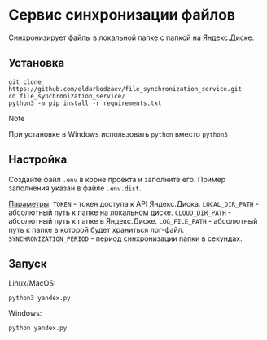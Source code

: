 <h1>Сервис синхронизации файлов</h1>
Синхронизирует файлы в локальной папке с папкой на Яндекс.Диске.
<h2>Установка</h2>

```
git clone https://github.com/eldarkodzaev/file_synchronization_service.git
cd file_synchronization_service/
python3 -m pip install -r requirements.txt
```

> [!NOTE]
> При установке в Windows использовать `python` вместо `python3`

<h2>Настройка</h2>

Создайте файл `.env` в корне проекта и заполните его. Пример заполнения указан в файле `.env.dist`.

<u>Параметры</u>:
`TOKEN` - токен доступа к API Яндекс.Диска.
`LOCAL_DIR_PATH` - абсолютный путь к папке на локальном диске.
`CLOUD_DIR_PATH` - абсолютный путь к папке в Яндекс.Диске.
`LOG_FILE_PATH` - абсолютный путь к папке в которой будет храниться лог-файл.
`SYNCHRONIZATION_PERIOD` - период синхронизации папки в секундах.

<h2>Запуск</h2>

Linux/MacOS:

```
python3 yandex.py
```

Windows:

```
python yandex.py
```
